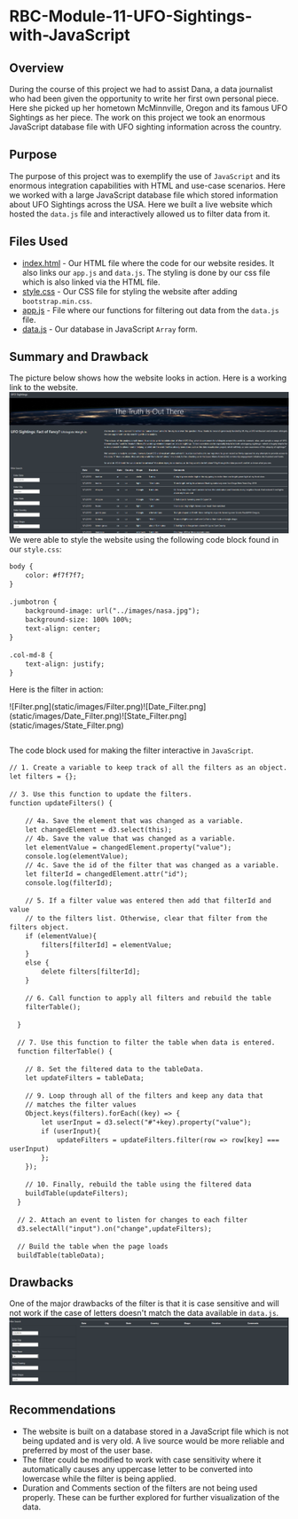 # RBC-Module-11-UFO-Sightings-with-JavaScript

## Overview
During the course of this project we had to assist Dana, a data journalist who had been given the opportunity to write her first own personal piece. Here she picked up her hometown McMinnville, Oregon and its famous UFO Sightings as her piece. The work on this project we took an enormous JavaScript database file with UFO sighting information across the country.

## Purpose
The purpose of this project was to exemplify the use of `JavaScript` and its enormous integration capabilities with HTML and use-case scenarios. Here we worked with a large JavaScript database file which stored information about UFO Sightings across the USA. Here we built a live website which hosted the `data.js` file and interactively allowed us to filter data from it.

## Files Used
* [index.html](index.html) - Our HTML file where the code for our website resides. It also links our `app.js` and `data.js`. The styling is done by our css file  which is also linked via the HTML file.
* [style.css](static/css/style.css) - Our CSS file for styling the website after adding `bootstrap.min.css`.
* [app.js](static/js/app.js) - File where our functions for filtering out data from the `data.js` file.
* [data.js](static/js/data.js) - Our database in JavaScript `Array` form.

## Summary and Drawback
The picture below shows how the website looks in action. Here is a working link to the website.
![Website.png](static/images/Website.png)
We were able to style the website using the following code block found in our `style.css`:
```
body {
    color: #f7f7f7;
}

.jumbotron {
    background-image: url("../images/nasa.jpg");
    background-size: 100% 100%;
    text-align: center;
}

.col-md-8 {
    text-align: justify;
}
```
Here is the filter in action:
<table align="center">
<tr>![Filter.png](static/images/Filter.png)</tr>
<tr>![Date_Filter.png](static/images/Date_Filter.png)</tr>
<tr>![State_Filter.png](static/images/State_Filter.png)</tr>
</table>

The code block used for making the filter interactive in `JavaScript`.
```
// 1. Create a variable to keep track of all the filters as an object.
let filters = {};

// 3. Use this function to update the filters. 
function updateFilters() {

    // 4a. Save the element that was changed as a variable.
    let changedElement = d3.select(this);
    // 4b. Save the value that was changed as a variable.
    let elementValue = changedElement.property("value");
    console.log(elementValue); 
    // 4c. Save the id of the filter that was changed as a variable.
    let filterId = changedElement.attr("id");
    console.log(filterId); 

    // 5. If a filter value was entered then add that filterId and value
    // to the filters list. Otherwise, clear that filter from the filters object.
    if (elementValue){
        filters[filterId] = elementValue;
    }
    else {
        delete filters[filterId];
    }
  
    // 6. Call function to apply all filters and rebuild the table
    filterTable();
  
  }
  
  // 7. Use this function to filter the table when data is entered.
  function filterTable() {
  
    // 8. Set the filtered data to the tableData.
    let updateFilters = tableData;
  
    // 9. Loop through all of the filters and keep any data that
    // matches the filter values
    Object.keys(filters).forEach((key) => {
        let userInput = d3.select("#"+key).property("value");
        if (userInput){
            updateFilters = updateFilters.filter(row => row[key] === userInput)
        };
    });
  
    // 10. Finally, rebuild the table using the filtered data
    buildTable(updateFilters);
  }
  
  // 2. Attach an event to listen for changes to each filter
  d3.selectAll("input").on("change",updateFilters);
  
  // Build the table when the page loads
  buildTable(tableData);
```

## Drawbacks
One of the major drawbacks of the filter is that it is case sensitive and will not work if the case of letters doesn't match the data available in `data.js`.
![Case_Sensitive](static/images/Case_Sensitive.png)

## Recommendations
* The website is built on a database stored in a JavaScript file which is not being updated and is very old. A live source would be more reliable and preferred by most of the user base.
* The filter could be modified to work with case sensitivity where it automatically causes any uppercase letter to be converted into lowercase while the filter is being applied.
* Duration and Comments section of the filters are not being used properly. These can be further explored for further visualization of the data.